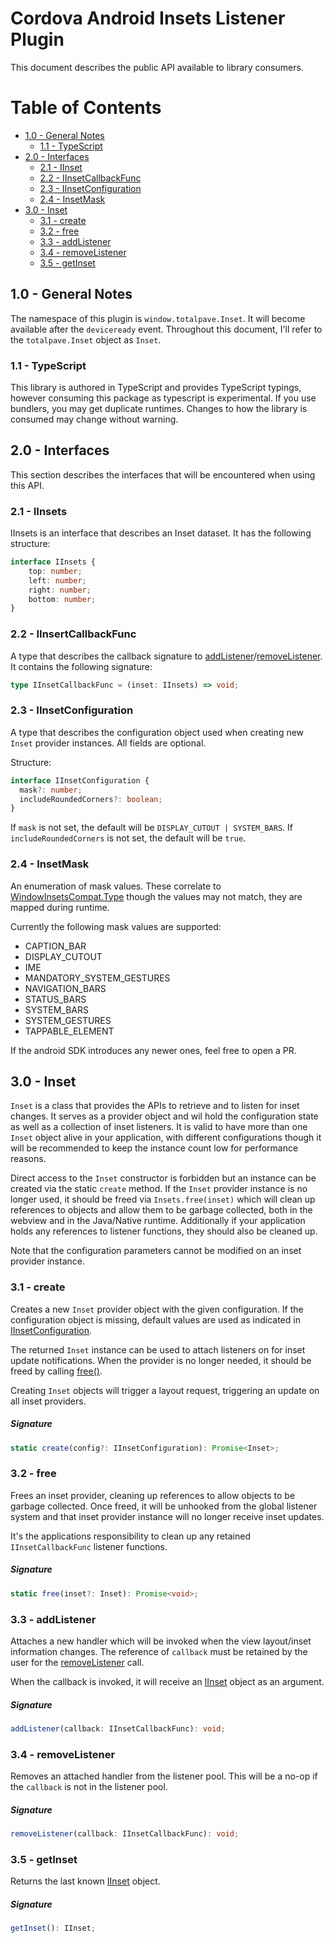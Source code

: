 
Cordova Android Insets Listener Plugin
======================================

This document describes the public API available to library consumers.

# Table of Contents
- [1.0 - General Notes](#10---general-notes)
  - [1.1 - TypeScript](#11---typescript)
- [2.0 - Interfaces](#20---interfaces)
  - [2.1 - IInset](#21---iinset)
  - [2.2 - IInsetCallbackFunc](#22---iinsertcallbackfunc)
  - [2.3 - IInsetConfiguration](#23---iinsetconfiguration)
  - [2.4 - InsetMask](#24---insetmask)
- [3.0 - Inset](#30---inset)
  - [3.1 - create](#31---create)
  - [3.2 - free](#32---free)
  - [3.3 - addListener](#33---addlistener)
  - [3.4 - removeListener](#34---removelistener)
  - [3.5 - getInset](#35---getinset)

## 1.0 - General Notes
The namespace of this plugin is `window.totalpave.Inset`. It will become available after the `deviceready` event. Throughout this document, I'll refer to the `totalpave.Inset` object as `Inset`.

### 1.1 - TypeScript

This library is authored in TypeScript and provides TypeScript typings, however consuming this package as typescript is experimental. If you use bundlers, you may get duplicate runtimes. Changes to how the library is consumed may change without warning.

## 2.0 - Interfaces

This section describes the interfaces that will be encountered when using this API.

### 2.1 - IInsets

IInsets is an interface that describes an Inset dataset. It has the following structure:

```typescript
interface IInsets {
    top: number;
    left: number;
    right: number;
    bottom: number;
}
```

### 2.2 - IInsertCallbackFunc

A type that describes the callback signature to [addListener](#31---addlistener)/[removeListener](#32---removelistener). It contains the following signature:

```typescript
type IInsetCallbackFunc = (inset: IInsets) => void;
```

### 2.3 - IInsetConfiguration

A type that describes the configuration object used when creating new `Inset` provider instances. All fields are optional.

Structure:

```typescript
interface IInsetConfiguration {
  mask?: number;
  includeRoundedCorners?: boolean;
}
```

If `mask` is not set, the default will be `DISPLAY_CUTOUT | SYSTEM_BARS`.
If `includeRoundedCorners` is not set, the default will be `true`.

### 2.4 - InsetMask

An enumeration of mask values. These correlate to [WindowInsetsCompat.Type](https://developer.android.com/reference/androidx/core/view/WindowInsetsCompat.Type) though the values may not match, they are mapped during runtime.

Currently the following mask values are supported:

- CAPTION_BAR
- DISPLAY_CUTOUT
- IME
- MANDATORY_SYSTEM_GESTURES
- NAVIGATION_BARS
- STATUS_BARS
- SYSTEM_BARS
- SYSTEM_GESTURES
- TAPPABLE_ELEMENT

If the android SDK introduces any newer ones, feel free to open a PR.

## 3.0 - Inset

`Inset` is a class that provides the APIs to retrieve and to listen for inset changes. It serves as a provider object and wil hold the configuration state as well as a collection of inset listeners. It is valid to have more than one `Inset` object alive in your application, with different configurations though it will be recommended to keep the instance count low for performance reasons.

Direct access to the `Inset` constructor is forbidden but an instance can be created via the static `create` method. If the `Inset` provider instance is no
longer used, it should be freed via `Insets.free(inset)` which will clean up
references to objects and allow them to be garbage collected, both in the webview
and in the Java/Native runtime. Additionally if your application holds any references to listener functions, they should also be cleaned up.

Note that the configuration parameters cannot be modified on an inset provider
instance.

### 3.1 - create

Creates a new `Inset` provider object with the given configuration. If the configuration object is missing, default values are used as indicated in [IInsetConfiguration](#23---iinsetconfiguration).

The returned `Inset` instance can be used to attach listeners on for inset
update notifications. When the provider is no longer needed, it should be freed by calling [free()](#32---free).

Creating `Inset` objects will trigger a layout request, triggering an update on
all inset providers.

##### Signature

```typescript
static create(config?: IInsetConfiguration): Promise<Inset>;
```

### 3.2 - free

Frees an inset provider, cleaning up references to allow objects to be
garbage collected. Once freed, it will be unhooked from the global listener system
and that inset provider instance will no longer receive inset updates.

It's the applications responsibility to clean up any retained `IInsetCallbackFunc`
listener functions.

##### Signature

```typescript
static free(inset?: Inset): Promise<void>;
```

### 3.3 - addListener

Attaches a new handler which will be invoked when the view layout/inset information changes. The reference of `callback` must be retained by the user for the [removeListener](#32---removelistener) call.

When the callback is invoked, it will receive an [IInset](#21---iinset) object as an argument.

##### Signature

```typescript
addListener(callback: IInsetCallbackFunc): void;
```

### 3.4 - removeListener

Removes an attached handler from the listener pool.
This will be a no-op if the `callback` is not in the listener pool.

##### Signature

```typescript
removeListener(callback: IInsetCallbackFunc): void;
```

### 3.5 - getInset

Returns the last known [IInset](#21---iinset) object.

##### Signature

```typescript
getInset(): IInset;
```

